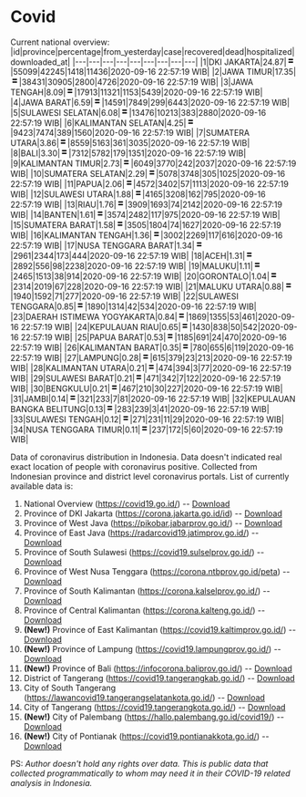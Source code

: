 # Covid
Current national overview:
|id|province|percentage|from_yesterday|case|recovered|dead|hospitalized|downloaded_at|
|---|---|---|---|---|---|---|---|---|
|1|DKI JAKARTA|24.87|![equal](https://github.com/ariefrachmannn/covid/raw/master/img/rsz_equal.png)|55099|42245|1418|11436|2020-09-16 22:57:19 WIB|
|2|JAWA TIMUR|17.35|![equal](https://github.com/ariefrachmannn/covid/raw/master/img/rsz_equal.png)|38431|30905|2800|4726|2020-09-16 22:57:19 WIB|
|3|JAWA TENGAH|8.09|![equal](https://github.com/ariefrachmannn/covid/raw/master/img/rsz_equal.png)|17913|11321|1153|5439|2020-09-16 22:57:19 WIB|
|4|JAWA BARAT|6.59|![equal](https://github.com/ariefrachmannn/covid/raw/master/img/rsz_equal.png)|14591|7849|299|6443|2020-09-16 22:57:19 WIB|
|5|SULAWESI SELATAN|6.08|![equal](https://github.com/ariefrachmannn/covid/raw/master/img/rsz_equal.png)|13476|10213|383|2880|2020-09-16 22:57:19 WIB|
|6|KALIMANTAN SELATAN|4.25|![equal](https://github.com/ariefrachmannn/covid/raw/master/img/rsz_equal.png)|9423|7474|389|1560|2020-09-16 22:57:19 WIB|
|7|SUMATERA UTARA|3.86|![equal](https://github.com/ariefrachmannn/covid/raw/master/img/rsz_equal.png)|8559|5163|361|3035|2020-09-16 22:57:19 WIB|
|8|BALI|3.30|![equal](https://github.com/ariefrachmannn/covid/raw/master/img/rsz_equal.png)|7312|5782|179|1351|2020-09-16 22:57:19 WIB|
|9|KALIMANTAN TIMUR|2.73|![equal](https://github.com/ariefrachmannn/covid/raw/master/img/rsz_equal.png)|6049|3770|242|2037|2020-09-16 22:57:19 WIB|
|10|SUMATERA SELATAN|2.29|![equal](https://github.com/ariefrachmannn/covid/raw/master/img/rsz_equal.png)|5078|3748|305|1025|2020-09-16 22:57:19 WIB|
|11|PAPUA|2.06|![equal](https://github.com/ariefrachmannn/covid/raw/master/img/rsz_equal.png)|4572|3402|57|1113|2020-09-16 22:57:19 WIB|
|12|SULAWESI UTARA|1.88|![equal](https://github.com/ariefrachmannn/covid/raw/master/img/rsz_equal.png)|4165|3208|162|795|2020-09-16 22:57:19 WIB|
|13|RIAU|1.76|![equal](https://github.com/ariefrachmannn/covid/raw/master/img/rsz_equal.png)|3909|1693|74|2142|2020-09-16 22:57:19 WIB|
|14|BANTEN|1.61|![equal](https://github.com/ariefrachmannn/covid/raw/master/img/rsz_equal.png)|3574|2482|117|975|2020-09-16 22:57:19 WIB|
|15|SUMATERA BARAT|1.58|![equal](https://github.com/ariefrachmannn/covid/raw/master/img/rsz_equal.png)|3505|1804|74|1627|2020-09-16 22:57:19 WIB|
|16|KALIMANTAN TENGAH|1.36|![equal](https://github.com/ariefrachmannn/covid/raw/master/img/rsz_equal.png)|3002|2269|117|616|2020-09-16 22:57:19 WIB|
|17|NUSA TENGGARA BARAT|1.34|![equal](https://github.com/ariefrachmannn/covid/raw/master/img/rsz_equal.png)|2961|2344|173|444|2020-09-16 22:57:19 WIB|
|18|ACEH|1.31|![equal](https://github.com/ariefrachmannn/covid/raw/master/img/rsz_equal.png)|2892|556|98|2238|2020-09-16 22:57:19 WIB|
|19|MALUKU|1.11|![equal](https://github.com/ariefrachmannn/covid/raw/master/img/rsz_equal.png)|2465|1513|38|914|2020-09-16 22:57:19 WIB|
|20|GORONTALO|1.04|![equal](https://github.com/ariefrachmannn/covid/raw/master/img/rsz_equal.png)|2314|2019|67|228|2020-09-16 22:57:19 WIB|
|21|MALUKU UTARA|0.88|![equal](https://github.com/ariefrachmannn/covid/raw/master/img/rsz_equal.png)|1940|1592|71|277|2020-09-16 22:57:19 WIB|
|22|SULAWESI TENGGARA|0.85|![equal](https://github.com/ariefrachmannn/covid/raw/master/img/rsz_equal.png)|1890|1314|42|534|2020-09-16 22:57:19 WIB|
|23|DAERAH ISTIMEWA YOGYAKARTA|0.84|![equal](https://github.com/ariefrachmannn/covid/raw/master/img/rsz_equal.png)|1869|1355|53|461|2020-09-16 22:57:19 WIB|
|24|KEPULAUAN RIAU|0.65|![equal](https://github.com/ariefrachmannn/covid/raw/master/img/rsz_equal.png)|1430|838|50|542|2020-09-16 22:57:19 WIB|
|25|PAPUA BARAT|0.53|![equal](https://github.com/ariefrachmannn/covid/raw/master/img/rsz_equal.png)|1185|691|24|470|2020-09-16 22:57:19 WIB|
|26|KALIMANTAN BARAT|0.35|![equal](https://github.com/ariefrachmannn/covid/raw/master/img/rsz_equal.png)|780|655|6|119|2020-09-16 22:57:19 WIB|
|27|LAMPUNG|0.28|![equal](https://github.com/ariefrachmannn/covid/raw/master/img/rsz_equal.png)|615|379|23|213|2020-09-16 22:57:19 WIB|
|28|KALIMANTAN UTARA|0.21|![equal](https://github.com/ariefrachmannn/covid/raw/master/img/rsz_equal.png)|474|394|3|77|2020-09-16 22:57:19 WIB|
|29|SULAWESI BARAT|0.21|![equal](https://github.com/ariefrachmannn/covid/raw/master/img/rsz_equal.png)|471|342|7|122|2020-09-16 22:57:19 WIB|
|30|BENGKULU|0.21|![equal](https://github.com/ariefrachmannn/covid/raw/master/img/rsz_equal.png)|467|210|30|227|2020-09-16 22:57:19 WIB|
|31|JAMBI|0.14|![equal](https://github.com/ariefrachmannn/covid/raw/master/img/rsz_equal.png)|321|233|7|81|2020-09-16 22:57:19 WIB|
|32|KEPULAUAN BANGKA BELITUNG|0.13|![equal](https://github.com/ariefrachmannn/covid/raw/master/img/rsz_equal.png)|283|239|3|41|2020-09-16 22:57:19 WIB|
|33|SULAWESI TENGAH|0.12|![equal](https://github.com/ariefrachmannn/covid/raw/master/img/rsz_equal.png)|271|231|11|29|2020-09-16 22:57:19 WIB|
|34|NUSA TENGGARA TIMUR|0.11|![equal](https://github.com/ariefrachmannn/covid/raw/master/img/rsz_equal.png)|237|172|5|60|2020-09-16 22:57:19 WIB|

Data of coronavirus distribution in Indonesia. Data doesn't indicated real exact location of people with coronavirus positive. Collected from Indonesian province and district level coronavirus portals. List of currently available data is:
1. National Overview (https://covid19.go.id/) -- [Download](https://www.dropbox.com/s/66ly270fw4y76fx/covid_nasional.csv?dl=0)
2. Province of DKI Jakarta (https://corona.jakarta.go.id/id) -- [Download](https://riwayat-file-covid-19-dki-jakarta-jakartagis.hub.arcgis.com/)
3. Province of West Java (https://pikobar.jabarprov.go.id/) -- [Download](https://www.dropbox.com/s/alg0zp60fylq6cn/covid_jabar.csv?dl=0)
4. Province of East Java (https://radarcovid19.jatimprov.go.id/) -- [Download](https://www.dropbox.com/sh/e7vtgcnl4ckbvr4/AADo9UMRDZvrhHn66qTHZOvNa?dl=0)
5. Province of South Sulawesi (https://covid19.sulselprov.go.id/) -- [Download](https://www.dropbox.com/s/z5ek23lwcztj7z7/covid_sulsel.csv?dl=0)
6. Province of West Nusa Tenggara (https://corona.ntbprov.go.id/peta) -- [Download](https://www.dropbox.com/s/4p2k93n42xx0c00/covid_ntb.csv?dl=0)
7. Province of South Kalimantan (https://corona.kalselprov.go.id/) -- [Download](https://www.dropbox.com/sh/7aa2kvz8lb04pzz/AADH1Oj5oFMw2mp-D3JStPRsa?dl=0)
8. Province of Central Kalimantan (https://corona.kalteng.go.id/) -- [Download](https://www.dropbox.com/s/9q01v5r3ys2ozk4/covid_kalteng.csv?dl=0)
9. **(New!)** Province of East Kalimantan (https://covid19.kaltimprov.go.id/) -- [Download](https://www.dropbox.com/sh/qhpxj532nm80goa/AAB6ek_fp1__ieTR0TFQpfIga?dl=0)
10. **(New!)** Province of Lampung (https://covid19.lampungprov.go.id/) -- [Download](https://www.dropbox.com/s/ecuew6oa9kzwqwx/covid_lampung.csv?dl=0)
11. **(New!)** Province of Bali (https://infocorona.baliprov.go.id/) -- [Download](https://www.dropbox.com/sh/iceiwun4ufttmiu/AAC7dSRMpfTjPI1Lfzw-LeCUa?dl=0)
12. District of Tangerang (https://covid19.tangerangkab.go.id/) -- [Download](https://www.dropbox.com/sh/yxovyy6sy5bnz4p/AACZzVHinisKmz8oQWyQJ3nua?dl=0)
13. City of South Tangerang (https://lawancovid19.tangerangselatankota.go.id/) -- [Download](https://www.dropbox.com/s/zlvxo4ivswdzmle/covid_tangsel.csv?dl=0)
14. City of Tangerang (https://covid19.tangerangkota.go.id/) -- [Download](https://www.dropbox.com/s/e53224kvdrpjzy0/covid_tangkot.csv?dl=0)
15. **(New!)** City of Palembang (https://hallo.palembang.go.id/covid19/) -- [Download](https://www.dropbox.com/sh/oj17bhwhlpjht9e/AABZEG-OiaSaFvikATDx6coEa?dl=0)
16. **(New!)** City of Pontianak (https://covid19.pontianakkota.go.id/) -- [Download](https://www.dropbox.com/sh/66if3y4ly51j4sh/AADQ-zwLGa7Kz4ZzJgDw2-3na?dl=0)

PS: *Author doesn't hold any rights over data. This is public data that collected programmatically to whom may need it in their COVID-19 related analysis in Indonesia.*
